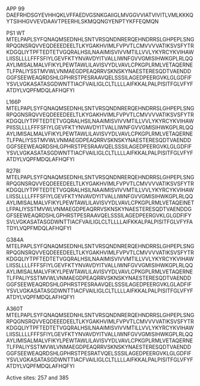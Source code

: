APP 99
DAEFRHDSGYEVHHQKLVFFAEDVGSNKGAIIGLMVGGVVIATVIVITLVMLKKKQYTSIHHGVVEVDAAVTPEERHLSKMQQNGYENPTYKFFEQMQN

PS1 WT 
MTELPAPLSYFQNAQMSEDNHLSNTVRSQNDNRERQEHNDRRSLGHPEPLSNGRPQGNSRQVVEQDEEEDEELTLKYGAKHVIMLFVPVTLCMVVVVATIKSVSFYTRKDGQLIYTPFTEDTETVGQRALHSILNAAIMISVIVVMTILLVVLYKYRCYKVIHAWLIISSLLLLFFFSFIYLGEVFKTYNVAVDYITVALLIWNFGVVGMISIHWKGPLRLQQAYLIMISALMALVFIKYLPEWTAWLILAVISVYDLVAVLCPKGPLRMLVETAQERNETLFPALIYSSTMVWLVNMAEGDPEAQRRVSKNSKYNAESTERESQDTVAENDDGGFSEEWEAQRDSHLGPHRSTPESRAAVQELSSSILAGEDPEERGVKLGLGDFIFYSVLVGKASATASGDWNTTIACFVAILIGLCLTLLLLAIFKKALPALPISITFGLVFYFATDYLVQPFMDQLAFHQFYI

L166P
MTELPAPLSYFQNAQMSEDNHLSNTVRSQNDNRERQEHNDRRSLGHPEPLSNGRPQGNSRQVVEQDEEEDEELTLKYGAKHVIMLFVPVTLCMVVVVATIKSVSFYTRKDGQLIYTPFTEDTETVGQRALHSILNAAIMISVIVVMTILLVVLYKYRCYKVIHAWPIISSLLLLFFFSFIYLGEVFKTYNVAVDYITVALLIWNFGVVGMISIHWKGPLRLQQAYLIMISALMALVFIKYLPEWTAWLILAVISVYDLVAVLCPKGPLRMLVETAQERNETLFPALIYSSTMVWLVNMAEGDPEAQRRVSKNSKYNAESTERESQDTVAENDDGGFSEEWEAQRDSHLGPHRSTPESRAAVQELSSSILAGEDPEERGVKLGLGDFIFYSVLVGKASATASGDWNTTIACFVAILIGLCLTLLLLAIFKKALPALPISITFGLVFYFATDYLVQPFMDQLAFHQFYI

R278I
MTELPAPLSYFQNAQMSEDNHLSNTVRSQNDNRERQEHNDRRSLGHPEPLSNGRPQGNSRQVVEQDEEEDEELTLKYGAKHVIMLFVPVTLCMVVVVATIKSVSFYTRKDGQLIYTPFTEDTETVGQRALHSILNAAIMISVIVVMTILLVVLYKYRCYKVIHAWLIISSLLLLFFFSFIYLGEVFKTYNVAVDYITVALLIWNFGVVGMISIHWKGPLRLQQAYLIMISALMALVFIKYLPEWTAWLILAVISVYDLVAVLCPKGPLRMLVETAQEINETLFPALIYSSTMVWLVNMAEGDPEAQRRVSKNSKYNAESTERESQDTVAENDDGGFSEEWEAQRDSHLGPHRSTPESRAAVQELSSSILAGEDPEERGVKLGLGDFIFYSVLVGKASATASGDWNTTIACFVAILIGLCLTLLLLAIFKKALPALPISITFGLVFYFATDYLVQPFMDQLAFHQFYI

G384A
MTELPAPLSYFQNAQMSEDNHLSNTVRSQNDNRERQEHNDRRSLGHPEPLSNGRPQGNSRQVVEQDEEEDEELTLKYGAKHVIMLFVPVTLCMVVVVATIKSVSFYTRKDGQLIYTPFTEDTETVGQRALHSILNAAIMISVIVVMTILLVVLYKYRCYKVIHAWLIISSLLLLFFFSFIYLGEVFKTYNVAVDYITVALLIWNFGVVGMISIHWKGPLRLQQAYLIMISALMALVFIKYLPEWTAWLILAVISVYDLVAVLCPKGPLRMLVETAQERNETLFPALIYSSTMVWLVNMAEGDPEAQRRVSKNSKYNAESTERESQDTVAENDDGGFSEEWEAQRDSHLGPHRSTPESRAAVQELSSSILAGEDPEERGVKLGLADFIFYSVLVGKASATASGDWNTTIACFVAILIGLCLTLLLLAIFKKALPALPISITFGLVFYFATDYLVQPFMDQLAFHQFYI

A360T
MTELPAPLSYFQNAQMSEDNHLSNTVRSQNDNRERQEHNDRRSLGHPEPLSNGRPQGNSRQVVEQDEEEDEELTLKYGAKHVIMLFVPVTLCMVVVVATIKSVSFYTRKDGQLIYTPFTEDTETVGQRALHSILNAAIMISVIVVMTILLVVLYKYRCYKVIHAWLIISSLLLLFFFSFIYLGEVFKTYNVAVDYITVALLIWNFGVVGMISIHWKGPLRLQQAYLIMISALMALVFIKYLPEWTAWLILAVISVYDLVAVLCPKGPLRMLVETAQERNETLFPALIYSSTMVWLVNMAEGDPEAQRRVSKNSKYNAESTERESQDTVAENDDGGFSEEWEAQRDSHLGPHRSTPESRATVQELSSSILAGEDPEERGVKLGLGDFIFYSVLVGKASATASGDWNTTIACFVAILIGLCLTLLLLAIFKKALPALPISITFGLVFYFATDYLVQPFMDQLAFHQFYI

Active sites: 257 and 385
